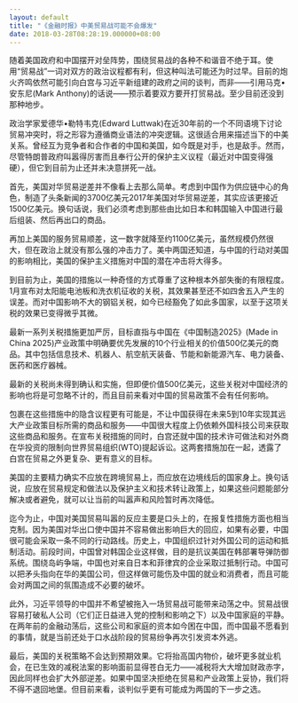 ```yaml
---
layout: default
title: "《金融时报》中美贸易战可能不会爆发"
date: 2018-03-28T08:28:19.000000+08:00
---
```


随着美国政府和中国摆开对垒阵势，围绕贸易战的各种不和谐音不绝于耳。使用“贸易战”一词对双方的政治议程都有利，但这种叫法可能还为时过早。目前的炮火齐鸣依然可能引向白宫与习近平新组建的政府之间的谈判，而非——引用马克•安东尼(Mark Anthony)的话说——预示着要双方要开打贸易战。至少目前还没到那种地步。

政治学家爱德华•勒特韦克(Edward Luttwak)在近30年前的一个不同语境下讨论贸易冲突时，将之形容为遵循商业语法的冲突逻辑。这很适合用来描述当下的中美关系。曾经互为竞争者和合作者的中国和美国，如今既是对手，也是敌手。然而，尽管特朗普政府叫嚣得厉害而且奉行公开的保护主义议程（最近对中国变得强硬），但它到目前为止还并未决意拼死一战。

首先，美国对华贸易逆差并不像看上去那么简单。考虑到中国作为供应链中心的角色，制造了头条新闻的3700亿美元2017年美国对华贸易逆差，其实应该更接近1500亿美元。换句话说，我们必须考虑到那些由比如日本和韩国输入中国进行最后组装、然后再出口的商品。

再加上美国的服务贸易顺差，这一数字就降至约1100亿美元，虽然规模仍然很大，但在政治上就没有那么强的冲击力了。美中两国还知道，与中国的行动对美国的影响相比，美国的保护主义措施对中国的潜在冲击将大得多。

到目前为止，美国的措施以一种奇怪的方式尊重了这种根本外部失衡的有限程度。1月宣布对太阳能电池板和洗衣机征收的关税，其效果甚至还不如四舍五入产生的误差。而对中国影响不大的钢铝关税，如今已经豁免了如此多国家，以至于这项关税的效果已变得微乎其微。

最新一系列关税措施更加严厉，目标直指与中国在《中国制造2025》(Made in China 2025)产业政策中明确要优先发展的10个行业相关的价值500亿美元的商品。其中包括信息技术、机器人、航空航天装备、节能和新能源汽车、电力装备、医药和医疗器械。

最新的关税尚未得到确认和实施，但即便价值500亿美元，这些关税对中国经济的影响也将是可忽略不计的，而且目前来看对中国的贸易政策不会有任何影响。

包裹在这些措施中的隐含议程更有可能是，不让中国获得在未来5到10年实现其远大产业政策目标所需的商品和服务——中国很大程度上仍依赖外国科技公司来获取这些商品和服务。在宣布关税措施的同时，白宫还就中国的技术许可做法和对外商在华投资的限制向世界贸易组织(WTO)提起诉讼。这两套措施加在一起，透露了白宫在贸易之外更复杂、更有意义的目标。

美国的主要精力确实不应放在跨境贸易上，而应放在边境线后的国家身上。换句话说，应放在贸易规定和做法以及保护主义和技术转让政策上，如果这些问题能部分解决或者避免，就可以让当前的叫嚣声和风险暂时再次降低。

迄今为止，中国对美国贸易叫嚣的反应主要是口头上的，在报复性措施方面也相当克制。因为美国对华出口使中国并不容易做出影响巨大的回应，如果有必要，中国很可能会采取一条不同的行动路线。历史上，中国组织过针对外国公司的运动和抵制活动。前段时间，中国曾对韩国企业这样做，目的是抗议美国在韩部署导弹防御系统。围绕岛屿争端，中国也对来自日本和菲律宾的企业采取过抵制行动。中国可以把矛头指向在华的美国公司，但这样做可能伤及中国的就业和消费者，而且可能会对两国之间的氛围造成不必要的破坏。

此外，习近平领导的中国并不希望被拖入一场贸易战可能带来动荡之中。贸易战很容易打破私人公司（它们正日益进入党的控制和影响之下）以及中国家庭的平静。在两年前的金融动荡后，这些公司和家庭的资本如今困在中国，而中国最不愿看到的事情，就是当前还处于口水战阶段的贸易纷争再次引发资本外逃。

最后，美国的关税策略不会达到预期效果。它将抬高国内物价，破坏更多就业机会，在已生效的减税法案的影响面前显得苍白无力——减税将大大增加财政赤字，因此同样也会扩大外部逆差。如果中国坚决拒绝在贸易和产业政策上妥协，我们将不得不退回地堡。但目前来看，谈判似乎更有可能成为两国的下一步之选。

